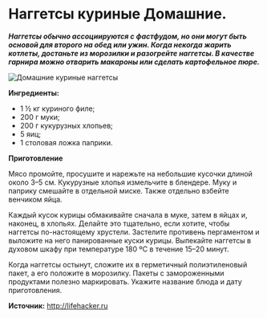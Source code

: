 # Наггетсы куриные Домашние.

_**Наггетсы обычно ассоциируются с фастфудом, но они могут быть основой для второго на обед или ужин. Когда некогда жарить котлеты, достаньте из морозилки и разогрейте наггетсы. В качестве гарнира можно отварить макароны или сделать картофельное пюре.**_

![Домашние куриные наггетсы](/images/Kulinar/Zagotovki/polufabrikat_home_12.jpg 'Домашние куриные наггетсы')

**Ингредиенты:**

- 1 ½ кг куриного филе;
- 200 г муки;
- 200 г кукурузных хлопьев;
- 5 яиц;
- 1 столовая ложка паприки.

**Приготовление**

Мясо промойте, просушите и нарежьте на небольшие кусочки длиной около 3–5 см. Кукурузные хлопья измельчите в блендере. Муку и паприку смешайте в отдельной миске. Также отдельно взбейте венчиком яйца.

Каждый кусок курицы обмакивайте сначала в муке, затем в яйцах и, наконец, в хлопьях. Делайте это тщательно, если хотите, чтобы наггетсы по-настоящему хрустели. Застелите противень пергаментом и выложите на него панированные куски курицы. Выпекайте наггетсы в духовом шкафу при температуре 180 ºС в течение 15–20 минут.

Когда наггетсы остынут, сложите их в герметичный полиэтиленовый пакет, а его положите в морозилку. Пакеты с замороженными продуктами полезно маркировать. Укажите название блюда и дату приготовления.

**Источник:** http://lifehacker.ru
